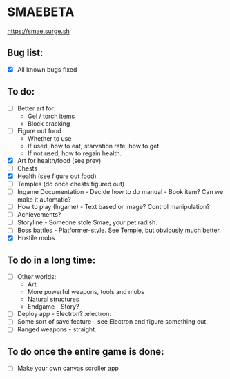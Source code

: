 # SMAEBETA
https://smae.surge.sh
## Bug list:
- [x] All known bugs fixed
## To do:
- [ ] Better art for:
  * Gel / torch items
  * Block cracking
- [ ] Figure out food
  * Whether to use
  * If used, how to eat, starvation rate, how to get.
  * If not used, how to regain health.
- [x] Art for health/food (see prev)
- [ ] Chests
- [x] Health (see figure out food)
- [ ] Temples (do once chests figured out)
- [ ] Ingame Documentation - Decide how to do manual - Book item? Can we make it automatic?
- [ ] How to play (Ingame) - Text based or image? Control manipulation? 
- [ ] Achievements?
- [ ] Storyline - Someone stole Smae, your pet radish. 
- [ ] Boss battles - Platformer-style. See [Temple](https://theostestrpg.surge.sh/temple.html), but obviously much better. 
- [x] Hostile mobs

## To do in a long time:
- [ ] Other worlds:
  - Art
  - More powerful weapons, tools and mobs
  - Natural structures
  - Endgame - Story?
- [ ] Deploy app - Electron? :electron:
- [ ] Some sort of save feature - see Electron and figure something out.
- [ ] Ranged weapons - straight.

## To do once the entire game is done:
- [ ] Make your own canvas scroller app
